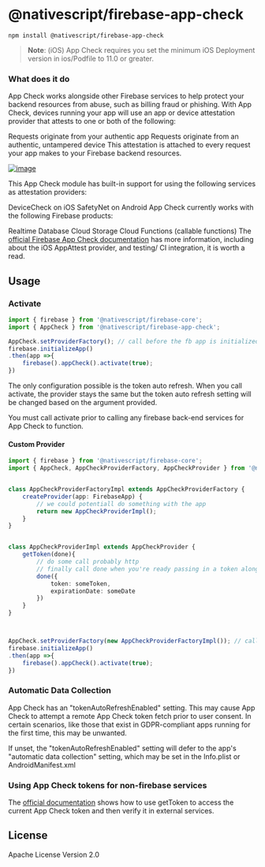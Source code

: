 # @nativescript/firebase-app-check

```cli
npm install @nativescript/firebase-app-check
```


> **Note**: (iOS) App Check requires you set the minimum iOS Deployment version in ios/Podfile to 11.0 or greater.


### What does it do

App Check works alongside other Firebase services to help protect your backend resources from abuse, such as billing fraud or phishing. With App Check, devices running your app will use an app or device attestation provider that attests to one or both of the following:

Requests originate from your authentic app
Requests originate from an authentic, untampered device
This attestation is attached to every request your app makes to your Firebase backend resources.

[![image](https://img.youtube.com/vi/Fjj4fmr2t04/hqdefault.jpg)](https://www.youtube.com/watch?v=Fjj4fmr2t04)

This App Check module has built-in support for using the following services as attestation providers:

DeviceCheck on iOS
SafetyNet on Android
App Check currently works with the following Firebase products:

Realtime Database
Cloud Storage
Cloud Functions (callable functions)
The [official Firebase App Check documentation](https://firebase.google.com/docs/app-check) has more information, including about the iOS AppAttest provider, and testing/ CI integration, it is worth a read.

## Usage

### Activate

```ts
import { firebase } from '@nativescript/firebase-core';
import { AppCheck } from '@nativescript/firebase-app-check';

AppCheck.setProviderFactory(); // call before the fb app is initialized 
firebase.initializeApp()
.then(app =>{
    firebase().appCheck().activate(true);
})


```

 The only configuration possible is the token auto refresh. When you call activate, the provider stays the same but the token auto refresh setting will be changed based on the argument provided.

You must call activate prior to calling any firebase back-end services for App Check to function.


#### Custom Provider


```ts
import { firebase } from '@nativescript/firebase-core';
import { AppCheck, AppCheckProviderFactory, AppCheckProvider } from '@nativescript/firebase-app-check';


class AppCheckProviderFactoryImpl extends AppCheckProviderFactory {
	createProvider(app: FirebaseApp) {
        // we could potentiall do something with the app 
        return new AppCheckProviderImpl();
    }
}


class AppCheckProviderImpl extends AppCheckProvider {
    getToken(done){
        // do some call probably http
        // finally call done when you're ready passing in a token along with the expirationDate
        done({
            token: someToken,
            expirationDate: someDate 
        })
    }
}



AppCheck.setProviderFactory(new AppCheckProviderFactoryImpl()); // call before the fb app is initialized 
firebase.initializeApp()
.then(app =>{
    firebase().appCheck().activate(true);
})


```




### Automatic Data Collection

App Check has an "tokenAutoRefreshEnabled" setting. This may cause App Check to attempt a remote App Check token fetch prior to user consent. In certain scenarios, like those that exist in GDPR-compliant apps running for the first time, this may be unwanted.

If unset, the "tokenAutoRefreshEnabled" setting will defer to the app's "automatic data collection" setting, which may be set in the Info.plist or AndroidManifest.xml


### Using App Check tokens for non-firebase services

The [official documentation](https://firebase.google.com/docs/app-check/web/custom-resource) shows how to use getToken to access the current App Check token and then verify it in external services.

## License

Apache License Version 2.0
